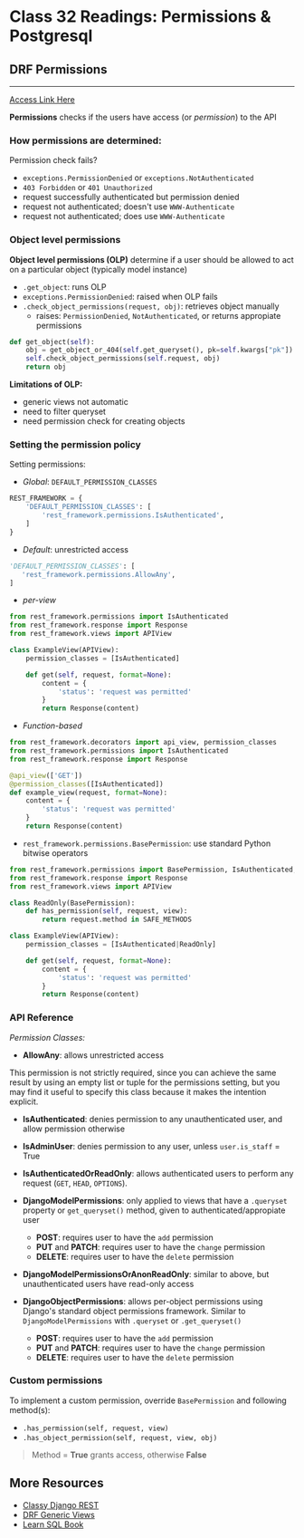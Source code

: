 # Class 32 Readings: Permissions & Postgresql

## DRF Permissions

___
[Access Link Here](https://www.django-rest-framework.org/api-guide/permissions/)

**Permissions** checks if the users have access (or *permission*) to the API

### How permissions are determined:

Permission check fails?

- `exceptions.PermissionDenied` or `exceptions.NotAuthenticated`
- `403 Forbidden` or `401 Unauthorized`
- request successfully authenticated but permission denied 
- request not authenticated; doesn't use `WWW-Authenticate`
- request not authenticated; does use `WWW-Authenticate`

### Object level permissions

**Object level permissions (OLP)** determine if a user should be allowed to act on a particular object (typically model instance)  

- `.get_object`: runs OLP
- `exceptions.PermissionDenied`: raised when OLP fails
- `.check_object_permissions(request, obj)`: retrieves object manually
    - raises: `PermissionDenied`, `NotAuthenticated`, or returns appropiate permissions


```python
def get_object(self):
    obj = get_object_or_404(self.get_queryset(), pk=self.kwargs["pk"])
    self.check_object_permissions(self.request, obj)
    return obj
```

**Limitations of OLP:**

- generic views not automatic
- need to filter queryset
- need permission check for creating objects

### Setting the permission policy

Setting permissions:

- *Global*: `DEFAULT_PERMISSION_CLASSES` 

```python
REST_FRAMEWORK = {
    'DEFAULT_PERMISSION_CLASSES': [
        'rest_framework.permissions.IsAuthenticated',
    ]
}
```
- *Default*: unrestricted access

```python
'DEFAULT_PERMISSION_CLASSES': [
   'rest_framework.permissions.AllowAny',
]
```

- *per-view*

```python
from rest_framework.permissions import IsAuthenticated
from rest_framework.response import Response
from rest_framework.views import APIView

class ExampleView(APIView):
    permission_classes = [IsAuthenticated]

    def get(self, request, format=None):
        content = {
            'status': 'request was permitted'
        }
        return Response(content)
```

- *Function-based*

```python
from rest_framework.decorators import api_view, permission_classes
from rest_framework.permissions import IsAuthenticated
from rest_framework.response import Response

@api_view(['GET'])
@permission_classes([IsAuthenticated])
def example_view(request, format=None):
    content = {
        'status': 'request was permitted'
    }
    return Response(content)
```

- `rest_framework.permissions.BasePermission`: use standard Python bitwise operators 

```python
from rest_framework.permissions import BasePermission, IsAuthenticated, SAFE_METHODS
from rest_framework.response import Response
from rest_framework.views import APIView

class ReadOnly(BasePermission):
    def has_permission(self, request, view):
        return request.method in SAFE_METHODS

class ExampleView(APIView):
    permission_classes = [IsAuthenticated|ReadOnly]

    def get(self, request, format=None):
        content = {
            'status': 'request was permitted'
        }
        return Response(content)
```


### API Reference

*Permission Classes:*  

- **AllowAny**: allows unrestricted access

This permission is not strictly required, since you can achieve the same result by using an empty list or tuple for the permissions setting, but you may find it useful to specify this class because it makes the intention explicit.

- **IsAuthenticated**: denies permission to any unauthenticated user, and allow permission otherwise

- **IsAdminUser**: denies permission to any user, unless `user.is_staff` = True  

- **IsAuthenticatedOrReadOnly**: allows authenticated users to perform any request (`GET`, `HEAD`, `OPTIONS`). 

- **DjangoModelPermissions**: only applied to views that have a `.queryset` property or `get_queryset()` method, given to authenticated/appropiate user

    - **POST**: requires user to have the `add` permission  
    - **PUT** and **PATCH**: requires user to have the `change` permission  
    - **DELETE**: requires user to have the `delete` permission  

- **DjangoModelPermissionsOrAnonReadOnly**: similar to above, but unauthenticated users have read-only access

- **DjangoObjectPermissions**: allows per-object permissions using Django's standard object permissions framework. Similar to `DjangoModelPermissions` with `.queryset` or `.get_queryset()`

    - **POST**: requires user to have the `add` permission  
    - **PUT** and **PATCH**: requires user to have the `change` permission  
    - **DELETE**: requires user to have the `delete` permission  

### Custom permissions  

To implement a custom permission, override `BasePermission` and following method(s):

- `.has_permission(self, request, view)`
- `.has_object_permission(self, request, view, obj)`

> Method = **True** grants access, otherwise **False**

## More Resources  

- [Classy Django REST](http://www.cdrf.co/)
- [DRF Generic Views](https://www.django-rest-framework.org/api-guide/generic-views/)  
- [Learn SQL Book](https://cdn2.hubspot.net/hubfs/392937/Learn%20SQL.pdf?__hstc=&__hssc=&hsCtaTracking=5829d6cd-cd1b-47f8-92d1-0b3ba8bc9ce7%7Ca4ebeaea-cc21-4256-99ef-eeed3c103120)

